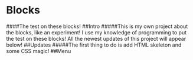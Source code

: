 # Blocks
####The test on these blocks!
##Intro
#####This is my own project about the blocks, like an experiment! I use my knowledge of programming to put the test on these blocks! All the newest updates of this project will appear below!
##Updates
#####The first thing to do is add HTML skeleton and some CSS magic!
##Menu
